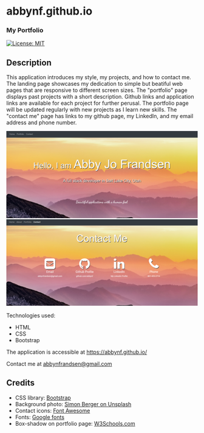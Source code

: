 # abbynf.github.io
### My Portfolio
[![License: MIT](https://img.shields.io/badge/License-MIT-yellow.svg)](https://opensource.org/licenses/MIT)

## Description
This application introduces my style, my projects, and how to contact me. The landing page showcases my dedication to simple but beatiful web pages that are responsive to different screen sizes. The "portfolio" page displays past projects with a short description. Github links and application links are available for each project for further perusal. The portfolio page will be updated regularly with new projects as I learn new skills. The "contact me" page has links to my github page, my LinkedIn, and my email address and phone number. 

![Screenshot of the landing page](assets/landingpage.png)
![Screenshot of contact page](assets/contact-me.png)

Technologies used:
- HTML
- CSS
- Bootstrap

The application is accessible at https://abbynf.github.io/

Contact me at abbynfrandsen@gmail.com

## Credits
- CSS library: [Bootstrap](https://getbootstrap.com/)
- Background photo: [Simon Berger on Unsplash](https://unsplash.com/@8moments)
- Contact icons: [Font Awesome](https://fontawesome.com/)
- Fonts: [Google fonts](https://fonts.google.com/)
- Box-shadow on portfolio page: [W3Schools.com](https://www.w3schools.com/css/css3_shadows_box.asp/)